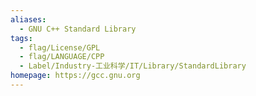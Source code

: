 ```yaml
---
aliases:
  - GNU C++ Standard Library
tags:
  - flag/License/GPL
  - flag/LANGUAGE/CPP
  - Label/Industry-工业科学/IT/Library/StandardLibrary
homepage: https://gcc.gnu.org
---
```

